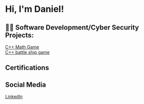 <h1>Hi, I'm Daniel!

<h2>👨‍💻 Software Development/Cyber Security Projects:</h2>
<a href="https://replit.com/@DanielRodrig350/03-Math-Quiz-with-Feedback-Branching#main.cpp">C++ Math Game</a><br>
<a href="https://replit.com/@danieltheo00/battleshipgame#main.cpp">C++ battle ship game</a>

<h2> Certifications </h2>

<h2>Social Media</h2>
<p><a href="https://www.linkedin.com/in/daniel-rodriguez-b88a7b222/" target="_blank">LinkedIn</a><p/>
